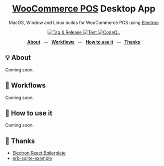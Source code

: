<div align="center">
  <h1><a href="https://wcpos.com">WooCommerce POS</a> Desktop App</h1>
  <p>MacOS, Window and Linux builds for WooCommerce POS using <a href="https://www.electronjs.org/">Electron</a></p>
  <p>
    <a href="https://github.com/wcpos/electron/releases">
      <img src="https://github.com/wcpos/electron/actions/workflows/tag-and-release.yml/badge.svg" alt="Tag & Release" />
    </a>
    <a href="https://github.com/wcpos/electron/actions/workflows/test.yml">
      <img src="https://github.com/wcpos/electron/actions/workflows/test.yml/badge.svg" alt="Test" />
    </a>
    <a href="https://github.com/wcpos/electron/actions/workflows/codeql-analysis.yml">
      <img src="https://github.com/wcpos/electron/actions/workflows/codeql-analysis.yml/badge.svg" alt="CodeQL" />
    </a>
  </p>
  <p>
    <a href="https://github.com/wcpos/electron#-structure"><b>About</b></a>
    &ensp;&mdash;&ensp;
    <a href="https://github.com/wcpos/electron#-workflows"><b>Workflows</b></a>
    &ensp;&mdash;&ensp;
    <a href="https://github.com/wcpos/electron#-how-to-use-it"><b>How to use it</b></a>
		&ensp;&mdash;&ensp;
    <a href="https://github.com/wcpos/electron#-thanks"><b>Thanks</b></a>
  </p>
</div>

## 💡 About

Coming soon.


## 👷 Workflows

Coming soon.

## 🚀 How to use it

Coming soon.

## 🙏 Thanks

- [Electron React Boilerplate](https://github.com/electron-react-boilerplate/electron-react-boilerplate)
- [erb-sqlite-example](https://github.com/amilajack/erb-sqlite-example)